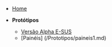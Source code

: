 <!-- _sidebar.md -->

- [Home](/)

- **Protótipos**
  - [Versão Alpha E-SUS](/Prototipos/esusAlpha.md)
  - [Painéis] (/Prototipos/paineis1.md)

